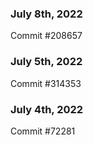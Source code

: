 ### July 8th, 2022

Commit #208657

### July 5th, 2022

Commit #314353


### July 4th, 2022

Commit #72281

